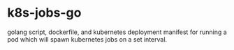 # k8s-jobs-go

golang script, dockerfile, and kubernetes deployment manifest for running a pod
which will spawn kubernetes jobs on a set interval.
